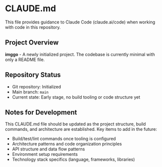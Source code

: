 # CLAUDE.md

This file provides guidance to Claude Code (claude.ai/code) when working with code in this repository.

## Project Overview

**imggo** - A newly initialized project. The codebase is currently minimal with only a README file.

## Repository Status

- Git repository: Initialized
- Main branch: `main`
- Current state: Early stage, no build tooling or code structure yet

## Notes for Development

This CLAUDE.md file should be updated as the project structure, build commands, and architecture are established. Key items to add in the future:

- Build/test/lint commands once tooling is configured
- Architecture patterns and code organization principles
- API structure and data flow patterns
- Environment setup requirements
- Technology stack specifics (language, frameworks, libraries)
